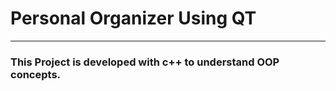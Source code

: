 <h1>Personal Organizer Using QT </h1>
<hr>
<h3>This Project is developed with c++ to understand OOP concepts.</h3>

